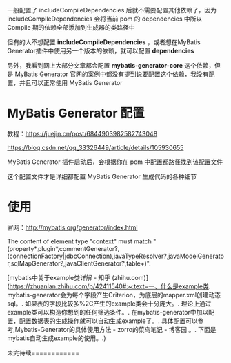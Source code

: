 一般配置了 includeCompileDependencies 后就不需要配置其他依赖了，因为 includeCompileDependencies 会将当前 pom 的 dependencies 中所以 Compile 期的依赖全部添加到生成器的类路径中



但有的人不想配置 **includeCompileDependencies** ，或者想在MyBatis Generator插件中使用另一个版本的依赖，就可以配置 **dependencies**

另外，我看到网上大部分文章都会配置 **mybatis-generator-core** 这个依赖，但是 MyBatis Generator 官网的案例中都没有提到说要配置这个依赖，我没有配置，并且可以正常使用 MyBatis Generator

# MyBatis Generator 配置

教程：https://juejin.cn/post/6844903982582743048

https://blog.csdn.net/qq_33326449/article/details/105930655

MyBatis Generator 插件启动后，会根据你在 pom 中配置都路径找到该配置文件

这个配置文件才是详细都配置 MyBatis Generator 生成代码的各种细节



# 使用

官网：http://mybatis.org/generator/index.html



The content of element type "context" must match "(property*,plugin*,commentGenerator?,(connectionFactory|jdbcConnection),javaTypeResolver?,javaModelGenerator,sqlMapGenerator?,javaClientGenerator?,table+)".















[mybatis中关于example类详解 - 知乎 (zhihu.com)](https://zhuanlan.zhihu.com/p/42411540#:~:text=一、什么是example类. mybatis-generator会为每个字段产生Criterion，为底层的mapper.xml创建动态sql。. 如果表的字段比较多%2C产生的example类会十分庞大。. 理论上通过example类可以构造你想到的任何筛选条件。. 在mybatis-generator中加以配置，配置数据表的生成操作就可以自动生成example了。. 具体配置可以参考,Mybatis-Generator的具体使用方法 - zorro的菜鸟笔记 - 博客园 。. 下面是mybatis自动生成example的使用。.)












未完待续============














